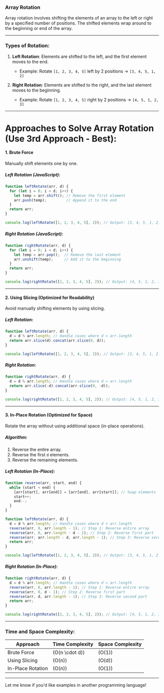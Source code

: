 ### **Array Rotation**

Array rotation involves shifting the elements of an array to the left or right by a specified number of positions. The shifted elements wrap around to the beginning or end of the array.

---

### Types of Rotation:

1. **Left Rotation**: Elements are shifted to the left, and the first element moves to the end.
   - Example: Rotate `[1, 2, 3, 4, 5]` left by 2 positions → `[3, 4, 5, 1, 2]`

2. **Right Rotation**: Elements are shifted to the right, and the last element moves to the beginning.
   - Example: Rotate `[1, 2, 3, 4, 5]` right by 2 positions → `[4, 5, 1, 2, 3]`

---

# **Approaches to Solve Array Rotation** (Use 3rd Approach - Best):

#### **1. Brute Force**
Manually shift elements one by one.

##### Left Rotation (JavaScript):
```javascript
function leftRotate(arr, d) {
  for (let i = 0; i < d; i++) {
    let temp = arr.shift(); // Remove the first element
    arr.push(temp);         // Append it to the end
  }
  return arr;
}

console.log(leftRotate([1, 2, 3, 4, 5], 2)); // Output: [3, 4, 5, 1, 2]
```

##### Right Rotation (JavaScript):
```javascript
function rightRotate(arr, d) {
  for (let i = 0; i < d; i++) {
    let temp = arr.pop();  // Remove the last element
    arr.unshift(temp);     // Add it to the beginning
  }
  return arr;
}

console.log(rightRotate([1, 2, 3, 4, 5], 2)); // Output: [4, 5, 1, 2, 3]
```

---

#### **2. Using Slicing (Optimized for Readability)**
Avoid manually shifting elements by using slicing.

##### Left Rotation:
```javascript
function leftRotate(arr, d) {
  d = d % arr.length; // Handle cases where d > arr.length
  return arr.slice(d).concat(arr.slice(0, d));
}

console.log(leftRotate([1, 2, 3, 4, 5], 2)); // Output: [3, 4, 5, 1, 2]
```

##### Right Rotation:
```javascript
function rightRotate(arr, d) {
  d = d % arr.length; // Handle cases where d > arr.length
  return arr.slice(-d).concat(arr.slice(0, -d));
}

console.log(rightRotate([1, 2, 3, 4, 5], 2)); // Output: [4, 5, 1, 2, 3]
```

---

#### **3. In-Place Rotation (Optimized for Space)**

Rotate the array without using additional space (in-place operations).

##### Algorithm:
1. Reverse the entire array.
2. Reverse the first `d` elements.
3. Reverse the remaining elements.

##### Left Rotation (In-Place):
```javascript
function reverse(arr, start, end) {
  while (start < end) {
    [arr[start], arr[end]] = [arr[end], arr[start]]; // Swap elements
    start++;
    end--;
  }
}

function leftRotate(arr, d) {
  d = d % arr.length; // Handle cases where d > arr.length
  reverse(arr, 0, arr.length - 1); // Step 1: Reverse entire array
  reverse(arr, 0, arr.length - d - 1); // Step 2: Reverse first part
  reverse(arr, arr.length - d, arr.length - 1); // Step 3: Reverse second part
  return arr;
}

console.log(leftRotate([1, 2, 3, 4, 5], 2)); // Output: [3, 4, 5, 1, 2]
```

##### Right Rotation (In-Place):
```javascript
function rightRotate(arr, d) {
  d = d % arr.length; // Handle cases where d > arr.length
  reverse(arr, 0, arr.length - 1); // Step 1: Reverse entire array
  reverse(arr, 0, d - 1); // Step 2: Reverse first part
  reverse(arr, d, arr.length - 1); // Step 3: Reverse second part
  return arr;
}

console.log(rightRotate([1, 2, 3, 4, 5], 2)); // Output: [4, 5, 1, 2, 3]
```

---

### Time and Space Complexity:

| Approach         | Time Complexity | Space Complexity |
|------------------|-----------------|------------------|
| Brute Force      | \(O(n \cdot d)\) | \(O(1)\)         |
| Using Slicing    | \(O(n)\)         | \(O(d)\)         |
| In-Place Rotation| \(O(n)\)         | \(O(1)\)         |

---

Let me know if you'd like examples in another programming language!
